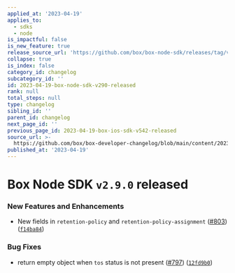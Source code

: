 ```yaml
---
applied_at: '2023-04-19'
applies_to:
  - sdks
  - node
is_impactful: false
is_new_feature: true
release_source_url: 'https://github.com/box/box-node-sdk/releases/tag/v2.9.0'
collapse: true
is_index: false
category_id: changelog
subcategory_id: ''
id: 2023-04-19-box-node-sdk-v290-released
rank: null
total_steps: null
type: changelog
sibling_id: ''
parent_id: changelog
next_page_id: ''
previous_page_id: 2023-04-19-box-ios-sdk-v542-released
source_url: >-
  https://github.com/box/box-developer-changelog/blob/main/content/2023/04-19-box-node-sdk-v290-released.md
published_at: '2023-04-19'
---
```

# Box Node SDK `v2.9.0` released

### New Features and Enhancements

* New fields in `retention-policy` and `retention-policy-assignment` ([#803][1]) ([`f14ba84`][2])

### Bug Fixes

* return empty object when `tos` status is not present ([#797][3]) ([`12fd9b0`][4])

[1]: https://github.com/box/box-node-sdk/issues/803

[2]: https://github.com/box/box-node-sdk/commit/f14ba84013985513854ad396581d085d1d4f0255

[3]: https://github.com/box/box-node-sdk/issues/797

[4]: https://github.com/box/box-node-sdk/commit/12fd9b053707471722f53cd1760c8cf59451fe8d